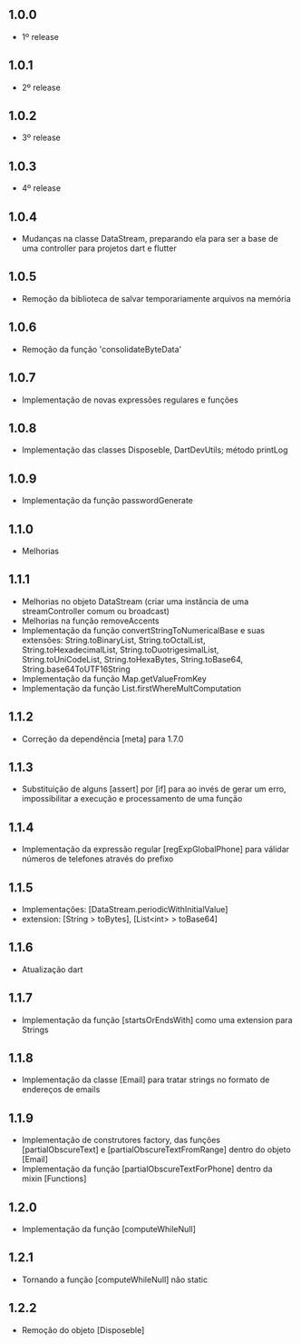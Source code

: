 ## 1.0.0
* 1º release

## 1.0.1
* 2º release

## 1.0.2
* 3º release

## 1.0.3
* 4º release

## 1.0.4
* Mudanças na classe DataStream, preparando ela para ser a base de uma controller para projetos dart e flutter

## 1.0.5
* Remoção da biblioteca de salvar temporariamente arquivos na memória

## 1.0.6
* Remoção da função 'consolidateByteData'

## 1.0.7
* Implementação de novas expressões regulares e funções

## 1.0.8
* Implementação das classes Disposeble, DartDevUtils; método printLog 

## 1.0.9
* Implementação da função passwordGenerate

## 1.1.0
* Melhorias

## 1.1.1
* Melhorias no objeto DataStream (criar uma instância de uma streamController comum ou broadcast)
* Melhorias na função removeAccents
* Implementação da função convertStringToNumericalBase e suas extensões: String.toBinaryList, String.toOctalList, String.toHexadecimalList, String.toDuotrigesimalList, String.toUniCodeList, String.toHexaBytes, String.toBase64, String.base64ToUTF16String
* Implementação da função Map.getValueFromKey
* Implementação da função List.firstWhereMultComputation

## 1.1.2
* Correção da dependência [meta] para 1.7.0

## 1.1.3
* Substituição de alguns [assert] por [if] para ao invés de gerar um erro, impossibilitar a execução e processamento de uma função

## 1.1.4
* Implementação da expressão regular [regExpGlobalPhone] para válidar números de telefones através do prefixo

## 1.1.5 
* Implementações: [DataStream.periodicWithInitialValue]
* extension: [String > toBytes], [List\<int\> > toBase64]

## 1.1.6
* Atualização dart

## 1.1.7
* Implementação da função [startsOrEndsWith] como uma extension para Strings

## 1.1.8
* Implementação da classe [Email] para tratar strings no formato de endereços de emails

## 1.1.9
* Implementação de construtores factory, das funções [partialObscureText] e                 [partialObscureTextFromRange] dentro do objeto [Email]
* Implementação da função [partialObscureTextForPhone] dentro da mixin [Functions]

## 1.2.0
* Implementação da função [computeWhileNull]

## 1.2.1
* Tornando a função [computeWhileNull] não static

## 1.2.2
* Remoção do objeto [Disposeble]